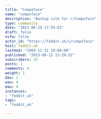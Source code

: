```yaml
---
title: "Compoface" 
name: "compoface"
description: "Backup site for r/Compoface"
type: community
date: "2023-06-19 17:59:03"
draft: false
nsfw: false
actor_id: "https://feddit.uk/c/compoface"
host: feddit.uk
lastmod: "1969-12-31 19:00:00"
published: "2023-06-12 13:20:52"
subscribers: 33
posts: 1
comments: 4
weight: 1
dau: 1
wau: 4
mau: 4
instances:
- "feddit_uk"
tags: 
- "feddit_uk"

---
```

